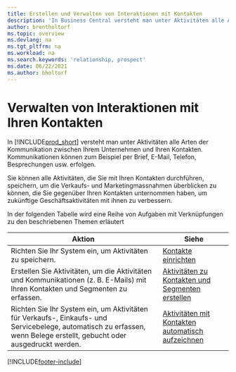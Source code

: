 ```yaml
---
title: Erstellen und Verwalten von Interaktionen mit Kontakten
description: 'In Business Central versteht man unter Aktivitäten alle Arten der Kommunikation zwischen Ihrem Unternehmen und Ihren Kontakten. Lesen Sie, wie Sie Ihre Kontakte erstellen und verwalten können.'
author: brentholtorf
ms.topic: overview
ms.devlang: na
ms.tgt_pltfrm: na
ms.workload: na
ms.search.keywords: 'relationship, prospect'
ms.date: 06/22/2021
ms.author: bholtorf
---
```

# <a name="managing-interactions-with-your-contacts"></a>Verwalten von Interaktionen mit Ihren Kontakten
In [!INCLUDE[prod_short](includes/prod_short.md)] versteht man unter Aktivitäten alle Arten der Kommunikation zwischen Ihrem Unternehmen und Ihren Kontakten. Kommunikationen können zum Beispiel per Brief, E-Mail, Telefon, Besprechungen usw. erfolgen.

Sie können alle Aktivitäten, die Sie mit Ihren Kontakten durchführen, speichern, um die Verkaufs- und Marketingmassnahmen überblicken zu können, die Sie gegenüber Ihren Kontakten unternommen haben, um zukünftige Geschäftsaktivitäten mit ihnen zu verbessern.

In der folgenden Tabelle wird eine Reihe von Aufgaben mit Verknüpfungen zu den beschriebenen Themen erläutert

| Aktion | Siehe |
| --- | --- |
| Richten Sie Ihr System ein, um Aktivitäten zu speichern. |[Kontakte einrichten](marketing-setup-contacts.md) |
|Erstellen Sie Aktivitäten, um die Aktivitäten und Kommunikationen (z. B. E-Mails) mit Ihren Kontakten und Segmenten zu erfassen.|[Aktivitäten zu Kontakten und Segmenten erstellen](marketing-how-create-interactions.md)|
|Richten Sie Ihr System ein, um Aktivitäten für Verkaufs-, Einkaufs- und Servicebelege, automatisch zu erfassen, wenn Belege erstellt, gebucht oder ausgedruckt werden.|[Aktivitäten mit Kontakten automatisch aufzeichnen](marketing-auto-record-interactions.md)|


[!INCLUDE[footer-include](includes/footer-banner.md)]
